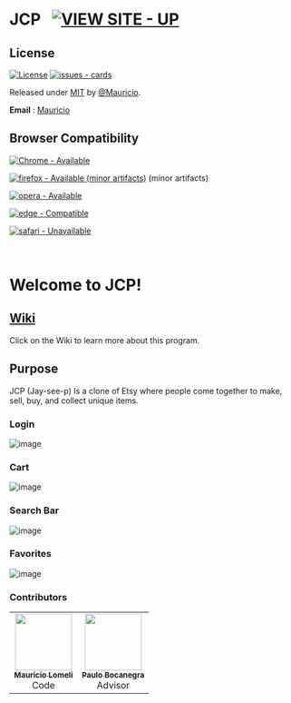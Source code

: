 # JCP &nbsp; [![VIEW SITE - UP](https://img.shields.io/badge/VIEW_SITE-UP-2ea44f?style=for-the-badge&logo=heroku)](https://jcp-crafter.herokuapp.com/#/home)


## License
[![License](https://img.shields.io/badge/License-MIT-blue)](https://github.com/mjlomeli/jcp/blob/main/LICENSE)
[![issues - cards](https://img.shields.io/github/issues/mjlomeli/jcp)](https://github.com/mjlomeli/jcp/issues)

Released under [MIT](/LICENSE) by [@Mauricio](https://github.com/mjlomeli/jcp/blob/main/LICENSE).

**Email** : [Mauricio](mailto:developer.mauricio.jr.lomeli@gmail.com)


## Browser Compatibility
[![Chrome - Available](https://img.shields.io/badge/Chrome-Available-2ea44f?style=for-the-badge&logo=google+chrome)](https://www.google.com/chrome/)

[![firefox - Available (minor artifacts)](https://img.shields.io/badge/firefox-Available-2ea44f?style=for-the-badge&logo=firefox)](https://www.mozilla.org/) (minor artifacts)

[![opera - Available](https://img.shields.io/badge/opera-Available-2ea44f?style=for-the-badge&logo=opera&logoColor=red)](https://www.opera.com/)

[![edge - Compatible](https://img.shields.io/badge/edge-Compatible-success?style=for-the-badge&logo=microsoft+edge&logoColor=blue)](https://www.microsoft.com/)

[![safari - Unavailable](https://img.shields.io/badge/safari-Unavailable-critical?style=for-the-badge&logo=safari&logoColor=blue)](https://www.apple.com/safari/)

<br>

# Welcome to JCP!

## [Wiki](https://github.com/mjlomeli/jcp/wiki)
Click on the Wiki to learn more about this program.

## Purpose

JCP (Jay-see-p) Is a clone of Etsy where people come together to make, sell, buy, and collect unique items.

### Login

![image](https://github.com/mjlomeli/jcp/wiki/images/login.gif)

### Cart

![image](https://github.com/mjlomeli/jcp/wiki/images/cart.gif)


### Search Bar

![image](https://github.com/mjlomeli/jcp/wiki/images/searchbar.gif)

### Favorites

![image](https://github.com/mjlomeli/jcp/wiki/images/favorites.gif)


### Contributors

<table>
  <tr>
      <td id="mauricio" align="center">
         <a href="https://github.com/mjlomeli">
         <img src="https://avatars.githubusercontent.com/u/46548793?v=4" width="100px;" alt=""/><br />
         <sub><b>Mauricio Lomeli</b></sub></a><br />
         <label>Code</label>
      </td>
      <td id="paulo" align="center">
         <a href="https://www.linkedin.com/in/paulo-bocanegra">
         <img src="https://secure.gravatar.com/avatar/c90a96bff8b9b6d8b373f26e17851899?secure=true&size=300" width="100px;" alt=""/><br />
         <sub><b>Paulo Bocanegra</b></sub></a><br />
         <label>Advisor</label>
      </td>
   </tr>
</table>
